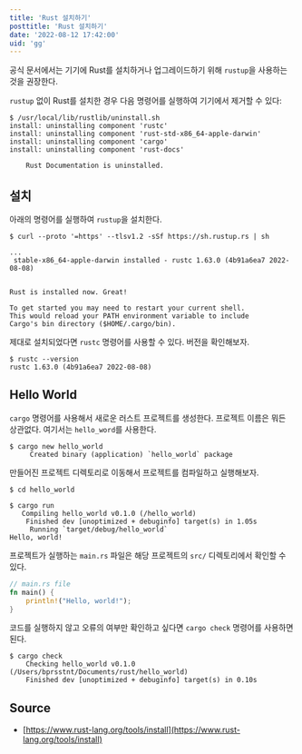 ```yaml
---
title: 'Rust 설치하기'
posttitle: 'Rust 설치하기'
date: '2022-08-12 17:42:00'
uid: 'gg'
---
```


공식 문서에서는 기기에 Rust를 설치하거나 업그레이드하기 위해 `rustup`을 사용하는 것을 권장한다.

`rustup` 없이 Rust를 설치한 경우 다음 명령어를 실행하여 기기에서 제거할 수 있다:

```shell
$ /usr/local/lib/rustlib/uninstall.sh
install: uninstalling component 'rustc'
install: uninstalling component 'rust-std-x86_64-apple-darwin'
install: uninstalling component 'cargo'
install: uninstalling component 'rust-docs'

    Rust Documentation is uninstalled.
```

## 설치

아래의 명령어를 실행하여 `rustup`을 설치한다.

```shell
$ curl --proto '=https' --tlsv1.2 -sSf https://sh.rustup.rs | sh

...
 stable-x86_64-apple-darwin installed - rustc 1.63.0 (4b91a6ea7 2022-08-08)


Rust is installed now. Great!

To get started you may need to restart your current shell.
This would reload your PATH environment variable to include
Cargo's bin directory ($HOME/.cargo/bin).
```

제대로 설치되었다면 `rustc` 명령어를 사용할 수 있다. 버전을 확인해보자.

```shell
$ rustc --version
rustc 1.63.0 (4b91a6ea7 2022-08-08)
```

## Hello World

`cargo` 명령어를 사용해서 새로운 러스트 프로젝트를 생성한다. 프로젝트 이름은 뭐든 상관없다. 여기서는 `hello_word`를 사용한다.

```shell
$ cargo new hello_world
     Created binary (application) `hello_world` package
```

만들어진 프로젝트 디렉토리로 이동해서 프로젝트를 컴파일하고 실행해보자.

```shell
$ cd hello_world

$ cargo run 
   Compiling hello_world v0.1.0 (/hello_world)
    Finished dev [unoptimized + debuginfo] target(s) in 1.05s
     Running `target/debug/hello_world`
Hello, world!
```

프로젝트가 실행하는 `main.rs` 파일은 해당 프로젝트의 `src/` 디렉토리에서 확인할 수 있다.

```rust
// main.rs file
fn main() {
    println!("Hello, world!");
}
```

코드를 실행하지 않고 오류의 여부만 확인하고 싶다면 `cargo check` 명령어를 사용하면 된다.

```shell
$ cargo check 
    Checking hello_world v0.1.0 (/Users/bprsstnt/Documents/rust/hello_world)
    Finished dev [unoptimized + debuginfo] target(s) in 0.10s
```

## Source

- [https://www.rust-lang.org/tools/install](https://www.rust-lang.org/tools/install)
